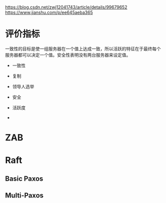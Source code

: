 https://blog.csdn.net/zwj12041743/article/details/99679652
https://www.jianshu.com/p/ee645aeba365

# 评价指标

一致性的目标是使一组服务器在一个值上达成一致，所以活跃的特征在于最终每个服务器都可以决定一个值。安全性表明没有两台服务器来设定值。

* 一致性

* 复制
* 领导人选举
* 安全
* 活跃度
* 



# ZAB

# Raft

## Basic Paxos

## Multi-Paxos

